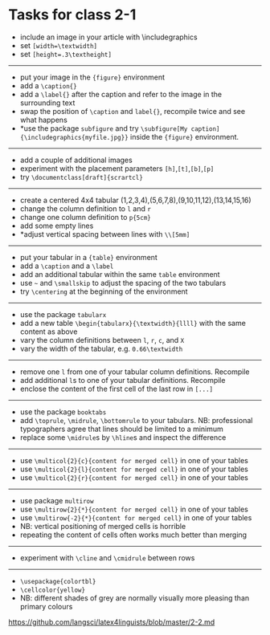 # Tasks for class 2-1

- include an image in your article with \includegraphics
- set `[width=\textwidth]`
- set `[height=.3\textheight]`

----
- put your image in the `{figure}` environment
- add a `\caption{}`
- add a `\label{}` after the caption and refer to the image in the surrounding text 
- swap the position of `\caption` and `label{}`, recompile twice and see what happens
- *use the package `subfigure` and try `\subfigure[My caption]{\includegraphics{myfile.jpg}}` inside the `{figure}` environment. 

----
- add a couple of additional images 
- experiment with the placement parameters `[h]`,`[t]`,`[b]`,`[p]`
- try `\documentclass[draft]{scrartcl}`

----
- create a centered 4x4  tabular (1,2,3,4),(5,6,7,8),(9,10,11,12),(13,14,15,16)
- change the column definition to `l` and `r`
- change one column definition to `p{5cm}`
- add some empty lines
- *adjust vertical spacing between lines with `\\[5mm]`

----
- put your tabular in a `{table}` environment
- add a `\caption` and a `\label`
- add an additional tabular within the same `table` environment
- use `~` and `\smallskip` to adjust the spacing of the two tabulars
- try `\centering` at the beginning of the environment

----
- use the package `tabularx`
- add a new table `\begin{tabularx}{\textwidth}{llll}` with the same content as above
- vary the column definitions between `l`, `r`, `c`, and `X`
- vary the width of the tabular, e.g. `0.66\textwidth`


---- 
- remove one `l` from one of your tabular column definitions. Recompile
- add additional `l`s to one of your tabular definitions. Recompile
- enclose the content of the first cell of the last row in `[...]`


---- 
- use the package `booktabs`
- add `\toprule`, `\midrule`, `\bottomrule` to your tabulars. NB: professional typographers agree that lines should be limited to a minimum 
- replace some `\midrule`s by `\hline`s and inspect the difference

----
- use `\multicol{2}{c}{content for merged cell}` in one of your tables 
- use `\multicol{2}{l}{content for merged cell}` in one of your tables 
- use `\multicol{2}{r}{content for merged cell}` in one of your tables 

----
- use package `multirow`
- use `\multirow{2}{*}{content for merged cell}` in one of your tables 
- use `\multirow{-2}{*}{content for merged cell}` in one of your tables 
- NB: vertical positioning of merged cells is horrible
- repeating the content of cells often works much better than merging

----
- experiment with `\cline` and `\cmidrule` between rows

----
- `\usepackage{colortbl}`
- `\cellcolor{yellow}`
- NB: different shades of grey are normally visually more pleasing than primary colours


https://github.com/langsci/latex4linguists/blob/master/2-2.md

